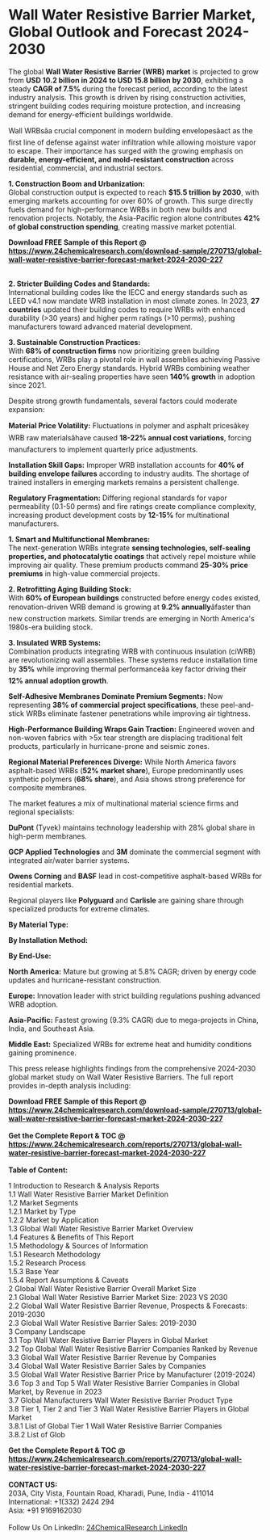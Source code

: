 <h1>Wall Water Resistive Barrier Market, Global Outlook and Forecast 2024-2030</h1><p>The global <strong>Wall Water Resistive Barrier (WRB) market</strong> is projected to grow from <strong>USD 10.2 billion in 2024 to USD 15.8 billion by 2030</strong>, exhibiting a steady <strong>CAGR of 7.5%</strong> during the forecast period, according to the latest industry analysis. This growth is driven by rising construction activities, stringent building codes requiring moisture protection, and increasing demand for energy-efficient buildings worldwide.</p><p>Wall WRBsâa crucial component in modern building envelopesâact as the first line of defense against water infiltration while allowing moisture vapor to escape. Their importance has surged with the growing emphasis on <strong>durable, energy-efficient, and mold-resistant construction</strong> across residential, commercial, and industrial sectors.</p><p><strong>1. Construction Boom and Urbanization:</strong><br>
Global construction output is expected to reach <strong>$15.5 trillion by 2030</strong>, with emerging markets accounting for over 60% of growth. This surge directly fuels demand for high-performance WRBs in both new builds and renovation projects. Notably, the Asia-Pacific region alone contributes <strong>42% of global construction spending</strong>, creating massive market potential.</p><div><b>Download FREE Sample of this Report @ 
            <a href="https://www.24chemicalresearch.com/download-sample/270713/global-wall-water-resistive-barrier-forecast-market-2024-2030-227">
            https://www.24chemicalresearch.com/download-sample/270713/global-wall-water-resistive-barrier-forecast-market-2024-2030-227</a></b></div><br><p><strong>2. Stricter Building Codes and Standards:</strong><br>
International building codes like the IECC and energy standards such as LEED v4.1 now mandate WRB installation in most climate zones. In 2023, <strong>27 countries</strong> updated their building codes to require WRBs with enhanced durability (&gt;30 years) and higher perm ratings (&gt;10 perms), pushing manufacturers toward advanced material development.</p><p><strong>3. Sustainable Construction Practices:</strong><br>
With <strong>68% of construction firms</strong> now prioritizing green building certifications, WRBs play a pivotal role in wall assemblies achieving Passive House and Net Zero Energy standards. Hybrid WRBs combining weather resistance with air-sealing properties have seen <strong>140% growth</strong> in adoption since 2021.</p><p>Despite strong growth fundamentals, several factors could moderate expansion:</p><p><strong>Material Price Volatility:</strong> Fluctuations in polymer and asphalt pricesâkey WRB raw materialsâhave caused <strong>18-22% annual cost variations</strong>, forcing manufacturers to implement quarterly price adjustments.</p><p><strong>Installation Skill Gaps:</strong> Improper WRB installation accounts for <strong>40% of building envelope failures</strong> according to industry audits. The shortage of trained installers in emerging markets remains a persistent challenge.</p><p><strong>Regulatory Fragmentation:</strong> Differing regional standards for vapor permeability (0.1-50 perms) and fire ratings create compliance complexity, increasing product development costs by <strong>12-15%</strong> for multinational manufacturers.</p><p><strong>1. Smart and Multifunctional Membranes:</strong><br>
The next-generation WRBs integrate <strong>sensing technologies, self-sealing properties, and photocatalytic coatings</strong> that actively repel moisture while improving air quality. These premium products command <strong>25-30% price premiums</strong> in high-value commercial projects.</p><p><strong>2. Retrofitting Aging Building Stock:</strong><br>
With <strong>60% of European buildings</strong> constructed before energy codes existed, renovation-driven WRB demand is growing at <strong>9.2% annually</strong>âfaster than new construction markets. Similar trends are emerging in North America's 1980s-era building stock.</p><p><strong>3. Insulated WRB Systems:</strong><br>
Combination products integrating WRB with continuous insulation (ciWRB) are revolutionizing wall assemblies. These systems reduce installation time by <strong>35%</strong> while improving thermal performanceâa key factor driving their <strong>12% annual adoption growth</strong>.</p><p><strong>Self-Adhesive Membranes Dominate Premium Segments:</strong> Now representing <strong>38% of commercial project specifications</strong>, these peel-and-stick WRBs eliminate fastener penetrations while improving air tightness.</p><p><strong>High-Performance Building Wraps Gain Traction:</strong> Engineered woven and non-woven fabrics with &gt;5x tear strength are displacing traditional felt products, particularly in hurricane-prone and seismic zones.</p><p><strong>Regional Material Preferences Diverge:</strong> While North America favors asphalt-based WRBs (<strong>52% market share</strong>), Europe predominantly uses synthetic polymers (<strong>68% share</strong>), and Asia shows strong preference for composite membranes.</p><p>The market features a mix of multinational material science firms and regional specialists:</p><p><strong>DuPont</strong> (Tyvek) maintains technology leadership with 28% global share in high-perm membranes.</p><p><strong>GCP Applied Technologies</strong> and <strong>3M</strong> dominate the commercial segment with integrated air/water barrier systems.</p><p><strong>Owens Corning</strong> and <strong>BASF</strong> lead in cost-competitive asphalt-based WRBs for residential markets.</p><p>Regional players like <strong>Polyguard</strong> and <strong>Carlisle</strong> are gaining share through specialized products for extreme climates.</p><p><strong>By Material Type:</strong></p><p><strong>By Installation Method:</strong></p><p><strong>By End-Use:</strong></p><p><strong>North America:</strong> Mature but growing at 5.8% CAGR; driven by energy code updates and hurricane-resistant construction.</p><p><strong>Europe:</strong> Innovation leader with strict building regulations pushing advanced WRB adoption.</p><p><strong>Asia-Pacific:</strong> Fastest growing (9.3% CAGR) due to mega-projects in China, India, and Southeast Asia.</p><p><strong>Middle East:</strong> Specialized WRBs for extreme heat and humidity conditions gaining prominence.</p><p>This press release highlights findings from the comprehensive 2024-2030 global market study on Wall Water Resistive Barriers. The full report provides in-depth analysis including:</p><div><b>Download FREE Sample of this Report @ 
            <a href="https://www.24chemicalresearch.com/download-sample/270713/global-wall-water-resistive-barrier-forecast-market-2024-2030-227">
            https://www.24chemicalresearch.com/download-sample/270713/global-wall-water-resistive-barrier-forecast-market-2024-2030-227</a></b></div><br><div><b>Get the Complete Report & TOC @ 
            <a href="https://www.24chemicalresearch.com/reports/270713/global-wall-water-resistive-barrier-forecast-market-2024-2030-227">
            https://www.24chemicalresearch.com/reports/270713/global-wall-water-resistive-barrier-forecast-market-2024-2030-227</a></b></div><br>
            <b>Table of Content:</b><p>1 Introduction to Research & Analysis Reports<br />
    1.1 Wall Water Resistive Barrier Market Definition<br />
    1.2 Market Segments<br />
        1.2.1 Market by Type<br />
        1.2.2 Market by Application<br />
    1.3 Global Wall Water Resistive Barrier Market Overview<br />
    1.4 Features & Benefits of This Report<br />
    1.5 Methodology & Sources of Information<br />
        1.5.1 Research Methodology<br />
        1.5.2 Research Process<br />
        1.5.3 Base Year<br />
        1.5.4 Report Assumptions & Caveats<br />
2 Global Wall Water Resistive Barrier Overall Market Size<br />
    2.1 Global Wall Water Resistive Barrier Market Size: 2023 VS 2030<br />
    2.2 Global Wall Water Resistive Barrier Revenue, Prospects & Forecasts: 2019-2030<br />
    2.3 Global Wall Water Resistive Barrier Sales: 2019-2030<br />
3 Company Landscape<br />
    3.1 Top Wall Water Resistive Barrier Players in Global Market<br />
    3.2 Top Global Wall Water Resistive Barrier Companies Ranked by Revenue<br />
    3.3 Global Wall Water Resistive Barrier Revenue by Companies<br />
    3.4 Global Wall Water Resistive Barrier Sales by Companies<br />
    3.5 Global Wall Water Resistive Barrier Price by Manufacturer (2019-2024)<br />
    3.6 Top 3 and Top 5 Wall Water Resistive Barrier Companies in Global Market, by Revenue in 2023<br />
    3.7 Global Manufacturers Wall Water Resistive Barrier Product Type<br />
    3.8 Tier 1, Tier 2 and Tier 3 Wall Water Resistive Barrier Players in Global Market<br />
        3.8.1 List of Global Tier 1 Wall Water Resistive Barrier Companies<br />
        3.8.2 List of Glob</p><div><b>Get the Complete Report & TOC @ 
            <a href="https://www.24chemicalresearch.com/reports/270713/global-wall-water-resistive-barrier-forecast-market-2024-2030-227">
            https://www.24chemicalresearch.com/reports/270713/global-wall-water-resistive-barrier-forecast-market-2024-2030-227</a></b></div><br><b>CONTACT US:</b><br>
            203A, City Vista, Fountain Road, Kharadi, Pune, India - 411014<br>
            International: +1(332) 2424 294<br>
            Asia: +91 9169162030 <br><br>
            Follow Us On LinkedIn: <a href="https://www.linkedin.com/company/24chemicalresearch/">24ChemicalResearch LinkedIn</a>